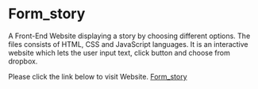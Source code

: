 # Form_story
A Front-End Website displaying a story by choosing different options. The files consists of HTML, CSS and JavaScript languages. It is an interactive website which lets the user input text, click button and choose from dropbox.

Please click the link below to visit Website.
[Form_story](https://nabid96.github.io/Form_story/)
